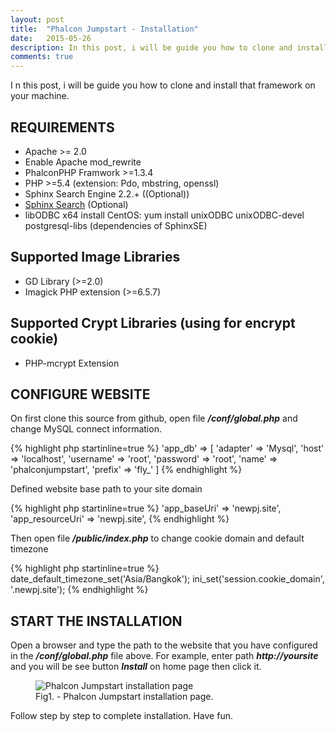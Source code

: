 ```yaml
---
layout: post
title:  "Phalcon Jumpstart - Installation"
date:   2015-05-26
description: In this post, i will be guide you how to clone and install that framework on your machine.
comments: true
---
```


<p class="intro">
    <span class="dropcap">I</span>
    n this post, i will be guide you how to clone and install that framework on your machine.
</p>

REQUIREMENTS
----
* Apache >= 2.0
* Enable Apache mod_rewrite
* PhalconPHP Framwork >=1.3.4
* PHP >=5.4 (extension: Pdo, mbstring, openssl)
* Sphinx Search Engine 2.2.+ ((Optional))
* [Sphinx Search](http://sphinxsearch.com/) (Optional)
* libODBC x64 install CentOS: yum install unixODBC unixODBC-devel postgresql-libs (dependencies of SphinxSE)

Supported Image Libraries
----
* GD Library (>=2.0)
* Imagick PHP extension (>=6.5.7)

Supported Crypt Libraries (using for encrypt cookie)
----
* PHP-mcrypt Extension

CONFIGURE WEBSITE
----
On first clone this source from github, open file ***/conf/global.php*** and change MySQL connect information.

{% highlight php startinline=true %}
'app_db'          => [
    'adapter'     => 'Mysql',
    'host'        => 'localhost',
    'username'    => 'root',
    'password'    => 'root',
    'name'        => 'phalconjumpstart',
    'prefix'      => 'fly_'
]
{% endhighlight %}

Defined website base path to your site domain

{% highlight php startinline=true %}
'app_baseUri'     => 'newpj.site',
'app_resourceUri' => 'newpj.site',
{% endhighlight %}

Then open file ***/public/index.php*** to change cookie domain and default timezone

{% highlight php startinline=true %}
date_default_timezone_set('Asia/Bangkok');
ini_set('session.cookie_domain', '.newpj.site');
{% endhighlight %}

START THE INSTALLATION
----
Open a browser and type the path to the website that you have configured in the ***/conf/global.php*** file above. For example, enter path ***http://yoursite*** and you will be see button ***Install*** on home page then click it.

<figure>
    <img src="{{ '/uploads/pj/phalcon-jumpstart-installation.png' | prepend: site.baseurl }}" alt="Phalcon Jumpstart installation page">
    <figcaption>Fig1. - Phalcon Jumpstart installation page.</figcaption>
</figure>

Follow step by step to complete installation.
Have fun.




